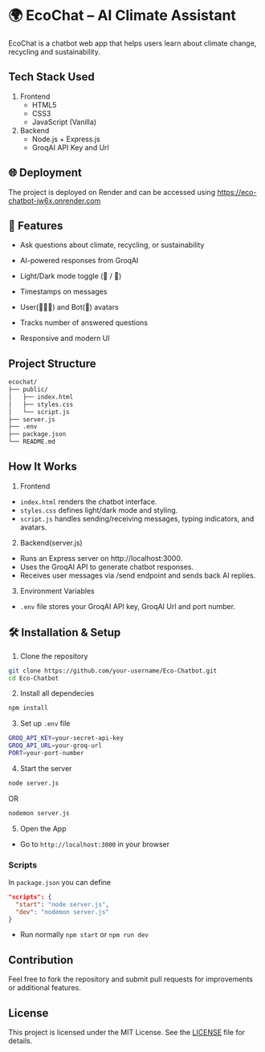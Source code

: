 # 🌍 EcoChat – AI Climate Assistant

EcoChat is a chatbot web app that helps users learn about climate change, recycling and sustainability.

## Tech Stack Used
1. Frontend
   - HTML5
   - CSS3
   - JavaScript (Vanilla)
2. Backend
   - Node.js + Express.js
   - GroqAI API Key and Url

## 🌐 Deployment
The project is deployed on Render and can be accessed using https://eco-chatbot-jw6x.onrender.com

## 🚀 Features
- Ask questions about climate, recycling, or sustainability
- AI-powered responses from GroqAI

- Light/Dark mode toggle (🔆 / 🌙)

- Timestamps on messages

- User(🧑🏽‍🦱) and Bot(🤖) avatars

- Tracks number of answered questions

- Responsive and modern UI

## Project Structure
```bash
ecochat/
├── public/         
│   ├── index.html    
│   ├── styles.css     
│   └── script.js       
├── server.js            
├── .env               
├── package.json         
└── README.md            
```

## How It Works
1. Frontend
- `index.html` renders the chatbot interface.
- `styles.css` defines light/dark mode and styling.
-  `script.js` handles sending/receiving messages, typing indicators, and avatars.
2. Backend(server.js)
- Runs an Express server on http://localhost:3000.
- Uses the GroqAI API to generate chatbot responses.
- Receives user messages via /send endpoint and sends back AI replies.
3. Environment Variables
- `.env` file stores your GroqAI API key, GroqAI Url and port number.

## 🛠️ Installation & Setup
1. Clone the repository
```bash
git clone https://github.com/your-username/Eco-Chatbot.git
cd Eco-Chatbot
```

2. Install all dependecies
```bash
npm install
```

3. Set up `.env` file
```bash
GROQ_API_KEY=your-secret-api-key
GROQ_API_URL=your-groq-url
PORT=your-port-number
```

4. Start the server
```bash
node server.js
```
OR
```bash
nodemon server.js
```
5. Open the App
- Go to `http://localhost:3000` in your browser

### Scripts
In `package.json` you can define
```json
"scripts": {
  "start": "node server.js",
  "dev": "nodemon server.js"
}
```
- Run normally `npm start` or `npm run dev`

## Contribution
Feel free to fork the repository and submit pull requests for improvements or additional features.

## License
This project is licensed under the MIT License. See the [LICENSE](LICENSE) file for details.

